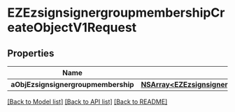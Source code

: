 # EZEzsignsignergroupmembershipCreateObjectV1Request

## Properties
Name | Type | Description | Notes
------------ | ------------- | ------------- | -------------
**aObjEzsignsignergroupmembership** | [**NSArray&lt;EZEzsignsignergroupmembershipRequestCompound&gt;***](EZEzsignsignergroupmembershipRequestCompound.md) |  | 

[[Back to Model list]](../README.md#documentation-for-models) [[Back to API list]](../README.md#documentation-for-api-endpoints) [[Back to README]](../README.md)


